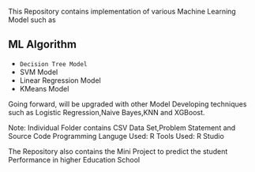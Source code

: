 
This Repository contains implementation of various Machine Learning Model such as 

## ML Algorithm
* `Decision Tree Model`
* SVM Model
* Linear Regression Model
* KMeans Model

Going forward,
will be upgraded with other Model Developing techniques such as Logistic Regression,Naive Bayes,KNN and XGBoost.

Note:
Individual Folder contains CSV Data Set,Problem Statement and Source Code
Programming Languge Used: R
Tools Used: R Studio

The Repository also contains the Mini Project to predict the student Performance in higher Education School
